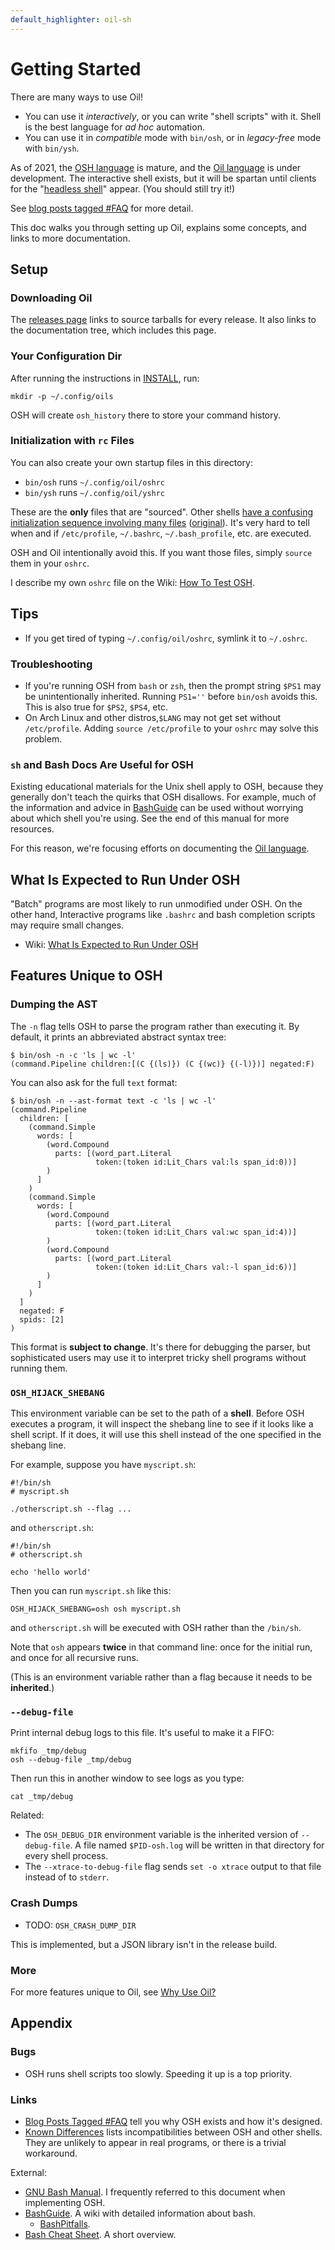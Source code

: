 ```yaml
---
default_highlighter: oil-sh
---
```


Getting Started
===============

There are many ways to use Oil!

- You can use it *interactively*, or you can write "shell scripts" with it.
  Shell is the best language for *ad hoc* automation.
- You can use it in *compatible* mode with `bin/osh`, or in *legacy-free* mode
  with `bin/ysh`.

As of 2021, the [OSH language][osh-language] is mature, and the [Oil
language][oil-language] is under development.  The interactive shell exists,
but it will be spartan until clients for the "[headless
shell](headless.html)" appear.  (You should still try it!)

See [blog posts tagged #FAQ][blog-faqs] for more detail.

[oil-language]: https://www.oilshell.org/cross-ref.html?tag=oil-language#oil-language
[osh-language]: https://www.oilshell.org/cross-ref.html?tag=osh-language#osh-language

This doc walks you through setting up Oil, explains some concepts, and links to
more documentation.

<!-- cmark.py expands this -->
<div id="toc">
</div>

## Setup

### Downloading Oil

The [releases page](https://www.oilshell.org/releases.html) links to source
tarballs for every release.  It also links to the documentation tree, which
includes this page.

### Your Configuration Dir

After running the instructions in [INSTALL](INSTALL.html), run:

    mkdir -p ~/.config/oils

OSH will create `osh_history` there to store your command history.

### Initialization with `rc` Files

You can also create your own startup files in this directory:

- `bin/osh` runs `~/.config/oil/oshrc`
- `bin/ysh` runs `~/.config/oil/yshrc`

These are the **only** files that are "sourced".  Other shells [have a
confusing initialization sequence involving many files][mess] ([original][]).
It's very hard to tell when and if `/etc/profile`, `~/.bashrc`,
`~/.bash_profile`, etc. are executed.

OSH and Oil intentionally avoid this.  If you want those files, simply `source`
them in your `oshrc`.

[mess]: https://shreevatsa.wordpress.com/2008/03/30/zshbash-startup-files-loading-order-bashrc-zshrc-etc/

[original]: http://www.solipsys.co.uk/new/BashInitialisationFiles.html

I describe my own `oshrc` file on the Wiki: [How To Test
OSH](https://github.com/oilshell/oil/wiki/How-To-Test-OSH).

## Tips

- If you get tired of typing `~/.config/oil/oshrc`, symlink it to `~/.oshrc`.

### Troubleshooting

- If you're running OSH from `bash` or `zsh`, then the prompt string `$PS1` may
  be unintentionally inherited.  Running `PS1=''` before `bin/osh` avoids this.
  This is also true for `$PS2`, `$PS4`, etc.
- On Arch Linux and other distros,`$LANG` may not get set without
  `/etc/profile`.  Adding `source /etc/profile` to your `oshrc` may solve this
  problem.

### `sh` and Bash Docs Are Useful for OSH

Existing educational materials for the Unix shell apply to OSH, because they
generally don't teach the quirks that OSH disallows.  For example, much of the
information and advice in [BashGuide][] can be used without worrying about
which shell you're using.  See the end of this manual for more resources.

For this reason, we're focusing efforts on documenting the [Oil
language][oil-language].

## What Is Expected to Run Under OSH

"Batch" programs are most likely to run unmodified under OSH.  On the other
hand, Interactive programs like `.bashrc` and bash completion scripts may
require small changes.

- Wiki: [What Is Expected to Run Under OSH]($wiki)

## Features Unique to OSH

### Dumping the AST

The `-n` flag tells OSH to parse the program rather than executing it.  By
default, it prints an abbreviated abstract syntax tree:

    $ bin/osh -n -c 'ls | wc -l'
    (command.Pipeline children:[(C {(ls)}) (C {(wc)} {(-l)})] negated:F)

You can also ask for the full `text` format:

    $ bin/osh -n --ast-format text -c 'ls | wc -l'
    (command.Pipeline
      children: [
        (command.Simple
          words: [
            (word.Compound
              parts: [(word_part.Literal
                       token:(token id:Lit_Chars val:ls span_id:0))]
            )
          ]
        )
        (command.Simple
          words: [
            (word.Compound
              parts: [(word_part.Literal
                       token:(token id:Lit_Chars val:wc span_id:4))]
            )
            (word.Compound
              parts: [(word_part.Literal
                       token:(token id:Lit_Chars val:-l span_id:6))]
            )
          ]
        )
      ]
      negated: F
      spids: [2]
    )

This format is **subject to change**.  It's there for debugging the parser, but
sophisticated users may use it to interpret tricky shell programs without
running them.


### `OSH_HIJACK_SHEBANG`

This environment variable can be set to the path of a **shell**.  Before OSH
executes a program, it will inspect the shebang line to see if it looks like a
shell script.  If it does, it will use this shell instead of the one specified
in the shebang line.

For example, suppose you have `myscript.sh`:

    #!/bin/sh
    # myscript.sh

    ./otherscript.sh --flag ...

and `otherscript.sh`:

    #!/bin/sh
    # otherscript.sh

    echo 'hello world'

Then you can run `myscript.sh` like this:

    OSH_HIJACK_SHEBANG=osh osh myscript.sh

and `otherscript.sh` will be executed with OSH rather than the `/bin/sh`.

Note that `osh` appears **twice** in that command line: once for the initial
run, and once for all recursive runs.

(This is an environment variable rather than a flag because it needs to be
**inherited**.)

### `--debug-file`

Print internal debug logs to this file.  It's useful to make it a FIFO:

    mkfifo _tmp/debug
    osh --debug-file _tmp/debug

Then run this in another window to see logs as you type:

    cat _tmp/debug

Related:

- The `OSH_DEBUG_DIR` environment variable is the inherited version of
  `--debug-file`.  A file named `$PID-osh.log` will be written in that
  directory for every shell process.
- The `--xtrace-to-debug-file` flag sends `set -o xtrace` output to that file
  instead of to `stderr`.

### Crash Dumps

- TODO: `OSH_CRASH_DUMP_DIR`

This is implemented, but a JSON library isn't in the release build.

### More

For more features unique to Oil, see [Why Use Oil?][why]

[why]: https://www.oilshell.org/why.html


## Appendix

### Bugs

- OSH runs shell scripts too slowly.  Speeding it up is a top priority.

### Links

- [Blog Posts Tagged #FAQ][blog-faqs]
  tell you why OSH exists and how it's designed.
- [Known Differences](known-differences.html) lists incompatibilities between
  OSH and other shells.  They are unlikely to appear in real programs, or
  there is a trivial workaround.

[blog-faqs]: https://www.oilshell.org/blog/tags.html?tag=FAQ#FAQ

External:

- [GNU Bash Manual](https://www.gnu.org/software/bash/manual/).  I frequently
  referred to this document when implementing OSH.
- [BashGuide][].  A wiki with detailed information about bash.
  - [BashPitfalls](https://mywiki.wooledge.org/BashPitfalls).
- [Bash Cheat Sheet](https://devhints.io/bash).  A short overview.

[BashGuide]: https://mywiki.wooledge.org/BashGuide

